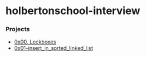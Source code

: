 # holbertonschool-interview

### Projects

- [0x00. Lockboxes](https://github.com/lh1008/holbertonschool-interview/tree/main/0x00-lockboxes)
- [0x01-insert_in_sorted_linked_list](https://github.com/lh1008/holbertonschool-interview/tree/main/0x01-insert_in_sorted_linked_list)
